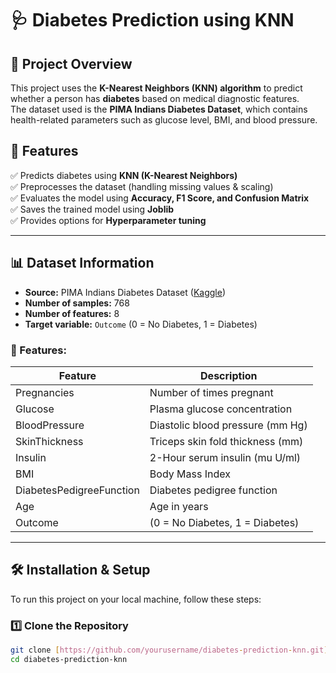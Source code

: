 # 🩺 Diabetes Prediction using KNN

## 📖 Project Overview
This project uses the **K-Nearest Neighbors (KNN) algorithm** to predict whether a person has **diabetes** based on medical diagnostic features.  
The dataset used is the **PIMA Indians Diabetes Dataset**, which contains health-related parameters such as glucose level, BMI, and blood pressure.

## 🚀 Features
✅ Predicts diabetes using **KNN (K-Nearest Neighbors)**  
✅ Preprocesses the dataset (handling missing values & scaling)  
✅ Evaluates the model using **Accuracy, F1 Score, and Confusion Matrix**  
✅ Saves the trained model using **Joblib**  
✅ Provides options for **Hyperparameter tuning**  

---

## 📊 Dataset Information
- **Source:** PIMA Indians Diabetes Dataset ([Kaggle](https://www.kaggle.com/datasets/uciml/pima-indians-diabetes-database))  
- **Number of samples:** 768  
- **Number of features:** 8  
- **Target variable:** `Outcome` (0 = No Diabetes, 1 = Diabetes)  

### **📌 Features:**
| Feature | Description |
|---------|------------|
| Pregnancies | Number of times pregnant |
| Glucose | Plasma glucose concentration |
| BloodPressure | Diastolic blood pressure (mm Hg) |
| SkinThickness | Triceps skin fold thickness (mm) |
| Insulin | 2-Hour serum insulin (mu U/ml) |
| BMI | Body Mass Index |
| DiabetesPedigreeFunction | Diabetes pedigree function |
| Age | Age in years |
| Outcome | (0 = No Diabetes, 1 = Diabetes) |

---

## 🛠 **Installation & Setup**
To run this project on your local machine, follow these steps:

### **1️⃣ Clone the Repository**
```bash
git clone [https://github.com/yourusername/diabetes-prediction-knn.git](https://github.com/Akash815355/Predict-Diabetes.git)
cd diabetes-prediction-knn
